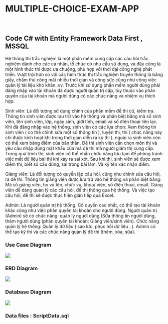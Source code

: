 # MULTIPLE-CHOICE-EXAM-APP
<br/>
<h2>
Code C# with Entity Framework Data First , MSSQL 
</h2>

<div > Hệ thống thi trắc nghiệm là một phần mềm cung cấp các câu hỏi trắc nghiệm dành cho các cá nhân, tổ chức có nhu cầu sử dụng, và đây cũng là một hình thức thi được ưa chuộng, phù hợp với thời đại công nghệ phát triển. Vượt trội hơn so với các hình thức thi trắc nghiệm truyền thống là bằng giấy, chấm thủ công mất nhiều thời gian và công sức cũng như công việc quản lý tài liệu khó khăn..vv.
Trước khi sử dụng phần mềm người dùng phải đăng nhập vào tài khoản đã được người quản trị cấp, tùy thuộc vào phân quyền của tài khoản mà người dùng có các chức năng và nhiệm vụ thích hợp:
  <p>
Sinh viên: Là đối tượng sử dụng chính của phần mềm để thi cử, kiểm tra. Thông tin sinh viên được lưu trữ vào hệ thống và phân biệt bằng mã số sinh viên, tên sinh viên, lớp, ngày sinh, giới tính, email và số điện thoại liên lạc.
Khi đã đăng nhập vào hệ thống, sinh viên có các lựa chọn: Xem thông tin sinh viên ( có thể chỉnh sửa một số thông tin ), luyện thi, thi ( chức năng này chỉ được kích hoạt khi trong thời gian diễn ra kỳ thi ), ngoài ra sinh viên còn có thể xem bảng điểm của bản thân. Để thi sinh viên cần chọn môn thi và yêu cầu nhập đúng mật khẩu của mã đề thi mà người giám thị cung cấp. Trong quá trình thi, sinh viên có thể nhấn chức năng lưu tạm để phòng tránh việc mất dữ liệu bài thi khi xảy ra sai xót. Sau khi thi, sinh viên sẽ được xem điểm thi, biết số câu đúng, sai trong bài làm. Và ký tên xác nhận điểm. </p>
<p>Giảng viên: Là đối tượng có quyền lập câu hỏi, cũng như chỉnh sửa câu hỏi, ra đề thi. Thông tin giảng viên được lưu trữ vào hệ thống và phân biệt bằng: Mã số giảng viên, họ và tên, chức vụ, khoa/ viện, số điện thoại, email.
Giảng viên dễ dàng quản lý các câu hỏi, đề thi thông qua hệ thống. Và việc tạo câu hỏi, đề thi sẽ được thực hiện gián tiếp qua Excel.</p>
<p>Admin: Là người quản trị hệ thống. Có quyền cao nhất, có thể tạo tài khoản khác cũng như việc phân quyền tài khoản cho người dùng.
Người quản trị (Admin) sẽ có chức năng: quản lý người dùng (Sửa thông tin người dùng, thêm người dùng (phân quyền tài khoản: Giảng viên/sinh viên). Chức năng quản lý hệ thống: Quản lý dữ liệu ( sao lưu, phục hồi dữ liệu ..). Admin có thể tạo kỳ thi và các chức năng quản lý đề thi (thêm, xóa, sửa).</p>
</div>

<h3> Use Case Diagram </h3>
<img src="https://github.com/LuongXuanNhat/MULTIPLE-CHOICE-EXAM-APP/assets/96036623/985fe26e-243b-4431-9cdd-6546b9f6a674" />

<h3> ERD Diagram </h3>
<img src="https://github.com/LuongXuanNhat/MULTIPLE-CHOICE-EXAM-APP/assets/96036623/5824f977-f4fd-498f-8935-55556d563c78" />

<h3> Database Diagram </h3>
<img src="https://github.com/LuongXuanNhat/MULTIPLE-CHOICE-EXAM-APP/assets/96036623/e6df153c-dec0-4020-91c4-f2cebe2653e4" />

<h3> Data files : ScriptData.sql </h3>


